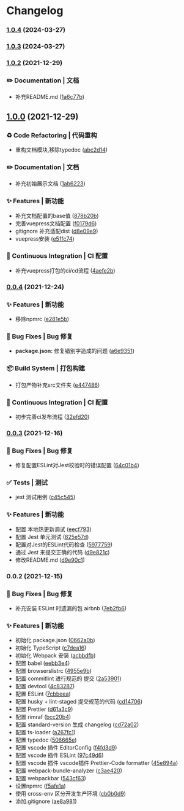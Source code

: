 # Changelog
### [1.0.4](https://github.com/nekobc1998923/typescript-sdk-starter/compare/v1.0.3...v1.0.4) (2024-03-27)

### [1.0.3](https://github.com/nekobc1998923/typescript-sdk-starter/compare/v1.0.2...v1.0.3) (2024-03-27)

### [1.0.2](https://github.com/nekobc1998923/typescript-sdk-starter/compare/v1.0.0...v1.0.2) (2021-12-29)


### ✏️ Documentation | 文档

* 补充README.md ([1a6c77b](https://github.com/nekobc1998923/typescript-sdk-starter/commit/1a6c77b2b72bf8fd9bf5b4ddb6c11e15afd5202f))

## [1.0.0](https://github.com/nekobc1998923/typescript-sdk-starter/compare/v0.0.4...v1.0.0) (2021-12-29)


### ♻️ Code Refactoring | 代码重构

* 重构文档模块,移除typedoc ([abc2d14](https://github.com/nekobc1998923/typescript-sdk-starter/commit/abc2d141c8a294007d90f40da4277adb3ae76291))


### ✏️ Documentation | 文档

* 补充初始展示文档 ([1ab6223](https://github.com/nekobc1998923/typescript-sdk-starter/commit/1ab6223d0cc2c671d0d5bdd8a8dca3144ab8b97d))


### ✨ Features | 新功能

* 补充文档配置的base值 ([878b20b](https://github.com/nekobc1998923/typescript-sdk-starter/commit/878b20b44f78e4da2518eb1fc63d701d8f818f3e))
* 完善vuepress文档配置 ([f0179d6](https://github.com/nekobc1998923/typescript-sdk-starter/commit/f0179d6ba2fbd8d4494bfe502887c14fe4b3ec3e))
* gitignore 补充适配dist ([d8e09e9](https://github.com/nekobc1998923/typescript-sdk-starter/commit/d8e09e9541e6a6a4b2fcadaa99b695981ea51067))
* vuepress安装 ([e51fc74](https://github.com/nekobc1998923/typescript-sdk-starter/commit/e51fc7425ee153a9f2c66d640228e3618048d802))


### 👷 Continuous Integration | CI 配置

* 补充vuepress打包的ci/cd流程 ([4aefe2b](https://github.com/nekobc1998923/typescript-sdk-starter/commit/4aefe2ba0c736f37fedc086549566b0ec34de874))

### [0.0.4](https://github.com/nekobc1998923/typescript-sdk-starter/compare/v0.0.3...v0.0.4) (2021-12-24)


### ✨ Features | 新功能

* 移除npmrc ([e281e5b](https://github.com/nekobc1998923/typescript-sdk-starter/commit/e281e5b839d5fd5e054c2b9c67b6e689439b3c11))


### 🐛 Bug Fixes | Bug 修复

* **package.json:** 修复错别字造成的问题 ([a6e9351](https://github.com/nekobc1998923/typescript-sdk-starter/commit/a6e9351dd165f78cd5139a4c6fda29f1a2c3c528))


### 📦‍ Build System | 打包构建

* 打包产物补充src文件夹 ([e447486](https://github.com/nekobc1998923/typescript-sdk-starter/commit/e447486b8d00de1819c899973bf2a4fd9f6b82a4))


### 👷 Continuous Integration | CI 配置

* 初步完善ci发布流程 ([32efd20](https://github.com/nekobc1998923/typescript-sdk-starter/commit/32efd207b493f6f92783c82f587de43420f912f0))

### [0.0.3](https://github.com/nekobc1998923/typescript-sdk-starter/compare/v0.0.2...v0.0.3) (2021-12-16)


### 🐛 Bug Fixes | Bug 修复

* 修复配置ESLint对Jest校验时的错误配置 ([64c01b4](https://github.com/nekobc1998923/typescript-sdk-starter/commit/64c01b4be4c0ed1ad02c5323cf1a567dea4a7a92))


### ✅ Tests | 测试

* jest 测试用例 ([c45c545](https://github.com/nekobc1998923/typescript-sdk-starter/commit/c45c5457f61f5596306c97106e6eb5937d303760))


### ✨ Features | 新功能

* 配置 本地热更新调试 ([eecf793](https://github.com/nekobc1998923/typescript-sdk-starter/commit/eecf793c945a368964d70ae4d7b252ce902d0eb5))
* 配置 Jest 单元测试 ([825e57d](https://github.com/nekobc1998923/typescript-sdk-starter/commit/825e57d8f0ffbea19c5545b1e5349ca16e690f65))
* 配置对Jest的ESLint代码检查 ([5977759](https://github.com/nekobc1998923/typescript-sdk-starter/commit/59777591845747f8e878337f83430c7fba7560d0))
* 通过 Jest 来提交正确的代码 ([d9e821c](https://github.com/nekobc1998923/typescript-sdk-starter/commit/d9e821cdf8054d6a7aaecb91ed10a40b106bed56))
* 修改README.md ([d9e90c1](https://github.com/nekobc1998923/typescript-sdk-starter/commit/d9e90c117d4ec26de50dc6b894f622f6e60c03ff))

### 0.0.2 (2021-12-15)


### 🐛 Bug Fixes | Bug 修复

* 补充安装 ESLint 时遗漏的包 airbnb ([7eb2fb6](https://github.com/nekobc1998923/typescript-sdk-starter/commit/7eb2fb6d2cc3d795ddf791c7d1bed29b0dec1505))


### ✨ Features | 新功能

* 初始化 package.json ([0662a0b](https://github.com/nekobc1998923/typescript-sdk-starter/commit/0662a0b027d81e2f15afe54d577813b6a1ef55e1))
* 初始化 TypeScript ([c7dea16](https://github.com/nekobc1998923/typescript-sdk-starter/commit/c7dea167c94be5167fbfdfe9a9b0b6acd2a6c418))
* 初始化 Webpack 安装 ([acbbdfb](https://github.com/nekobc1998923/typescript-sdk-starter/commit/acbbdfb6ac9cc9f4c46b10bdb55df9d5963cae5e))
* 配置 babel ([eebb3e4](https://github.com/nekobc1998923/typescript-sdk-starter/commit/eebb3e44fec5620b45fee003c43f61de44ff4ab8))
* 配置 browserslistrc ([4955e9b](https://github.com/nekobc1998923/typescript-sdk-starter/commit/4955e9b4756ff6209dc2f34004bb99654052184a))
* 配置 commitlint 进行规范的 提交 ([2a53901](https://github.com/nekobc1998923/typescript-sdk-starter/commit/2a5390125cdfe7383dc87b5f924546434c5c2a5b))
* 配置 devtool ([4c83287](https://github.com/nekobc1998923/typescript-sdk-starter/commit/4c83287cf6b51f709ae1f6369b6d530c1ca605b7))
* 配置 ESLint ([7cbbeea](https://github.com/nekobc1998923/typescript-sdk-starter/commit/7cbbeea9ea9ee745e2c97dab5f9606884fd4f65b))
* 配置 husky + lint-staged 提交规范的代码 ([cd14706](https://github.com/nekobc1998923/typescript-sdk-starter/commit/cd14706c874a3796a8cc1fb980a9ee9ca8a2b902))
* 配置 Prettier ([d61a3c9](https://github.com/nekobc1998923/typescript-sdk-starter/commit/d61a3c95a87ad85a50fe3879c75e3d4df020db96))
* 配置 rimraf ([bcc20b4](https://github.com/nekobc1998923/typescript-sdk-starter/commit/bcc20b4ceaae87d4142a0e38984de995737bda08))
* 配置 standard-version 生成 changelog ([cd72a02](https://github.com/nekobc1998923/typescript-sdk-starter/commit/cd72a02e7749d0092ebf2bde0a9471a8da329f8d))
* 配置 ts-loader ([a267fc1](https://github.com/nekobc1998923/typescript-sdk-starter/commit/a267fc126bac7dc2624f81d80360d4885ab4f279))
* 配置 typedoc ([506665e](https://github.com/nekobc1998923/typescript-sdk-starter/commit/506665e615c2070790b32ddd0e22763ddb235d82))
* 配置 vscode 插件 EditorConfig ([f4fd3d9](https://github.com/nekobc1998923/typescript-sdk-starter/commit/f4fd3d9a74d7deba20a73503e9b429730127e462))
* 配置 vscode 插件 ESLint ([97c49d6](https://github.com/nekobc1998923/typescript-sdk-starter/commit/97c49d6f210ac38e7549a2957f0e89a5d79d0037))
* 配置 vscode 插件 vscode插件 Prettier-Code formatter ([45e894a](https://github.com/nekobc1998923/typescript-sdk-starter/commit/45e894afc3ba9ebdae81998b922e1533ef2ba71a))
* 配置 webpack-bundle-analyzer ([c3ae420](https://github.com/nekobc1998923/typescript-sdk-starter/commit/c3ae42094796d8e58dc12ab054685c08557763da))
* 配置 webpackbar ([543cf63](https://github.com/nekobc1998923/typescript-sdk-starter/commit/543cf63be0386839521634ebe928c2bf71c6fa72))
* 设置npmrc ([f5afe1a](https://github.com/nekobc1998923/typescript-sdk-starter/commit/f5afe1a59f461ac2e7ad52b7d81664a44ec47fc6))
* 使用 cross-env 区分开发生产环境 ([cb0b0d9](https://github.com/nekobc1998923/typescript-sdk-starter/commit/cb0b0d9afd412947f800e388eab0411c792bf09f))
* 添加.gitignore ([ae8a981](https://github.com/nekobc1998923/typescript-sdk-starter/commit/ae8a9819184216ad976d91cd239426d7232fcf91))
